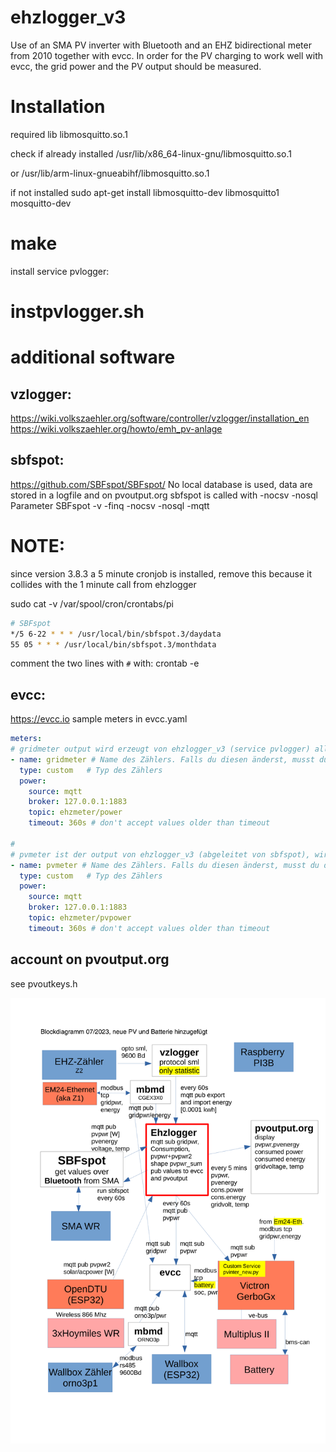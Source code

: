 # ehzlogger_v3

Use of an SMA PV inverter with Bluetooth and an EHZ bidirectional meter from 2010 together with evcc. 
In order for the PV charging to work well with evcc, the grid power and the PV output should be measured. 

# Installation
required lib libmosquitto.so.1

check if already installed 
/usr/lib/x86_64-linux-gnu/libmosquitto.so.1

or /usr/lib/arm-linux-gnueabihf/libmosquitto.so.1

if not installed
sudo apt-get install libmosquitto-dev libmosquitto1 mosquitto-dev


# make

install service pvlogger: 
# instpvlogger.sh



# additional software

vzlogger:
--------
https://wiki.volkszaehler.org/software/controller/vzlogger/installation_en
https://wiki.volkszaehler.org/howto/emh_pv-anlage

sbfspot:
---------
https://github.com/SBFspot/SBFspot/
No local database is used, data are stored in a logfile and on pvoutput.org
sbfspot is called with -nocsv -nosql Parameter
SBFspot  -v -finq -nocsv -nosql -mqtt

# NOTE: 
since version 3.8.3 a 5 minute cronjob is installed, remove this
because it collides with the 1 minute call from ehzlogger

sudo cat -v /var/spool/cron/crontabs/pi

```bash
# SBFspot
*/5 6-22 * * * /usr/local/bin/sbfspot.3/daydata 
55 05 * * * /usr/local/bin/sbfspot.3/monthdata
```

comment the two lines with `#` with: crontab -e


evcc:
------ 
https://evcc.io
sample meters in evcc.yaml
```yaml 
meters:
# gridmeter output wird erzeugt von ehzlogger_v3 (service pvlogger) alle 60 s (vpower-epower)
- name: gridmeter # Name des Zählers. Falls du diesen änderst, musst du die site-Konfiguration auch anpassen.
  type: custom   # Typ des Zählers
  power:
    source: mqtt
    broker: 127.0.0.1:1883
    topic: ehzmeter/power
    timeout: 360s # don't accept values older than timeout

#
# pvmeter ist der output von ehzlogger_v3 (abgeleitet von sbfspot), wird alle 60s von ehzlogger_v3 (service pvlogger) 
- name: pvmeter # Name des Zählers. Falls du diesen änderst, musst du die site-Konfiguration auch anpassen.
  type: custom   # Typ des Zählers
  power:
    source: mqtt
    broker: 127.0.0.1:1883
    topic: ehzmeter/pvpower
    timeout: 360s # don't accept values older than timeout
```

account on pvoutput.org
-------------------------
see pvoutkeys.h


![Blockdiagram](docs/blockdiagram.png)
